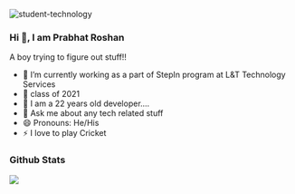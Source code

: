 
![student-technology](https://user-images.githubusercontent.com/80385292/115465715-a25ab580-a24c-11eb-9e31-458e7e15aa9e.jpg)

   ###  Hi 👋, I am Prabhat Roshan

   A boy trying to figure out stuff!!

- 🔭 I’m currently working as a part of StepIn program at L&T Technology Services
- 🌱 class of 2021
- 👯 I am a 22 years old developer....
- 💬 Ask me about any tech related stuff
- 😄 Pronouns: He/His
- ⚡ I love to play Cricket

### Github Stats

<img src="https://github-readme-stats.vercel.app/api?username=PrabhatRoshan&&show_icons=true&title_color=ffffff&icon_color=bb2acf&text_color=daf7dc&bg_color=151515">
